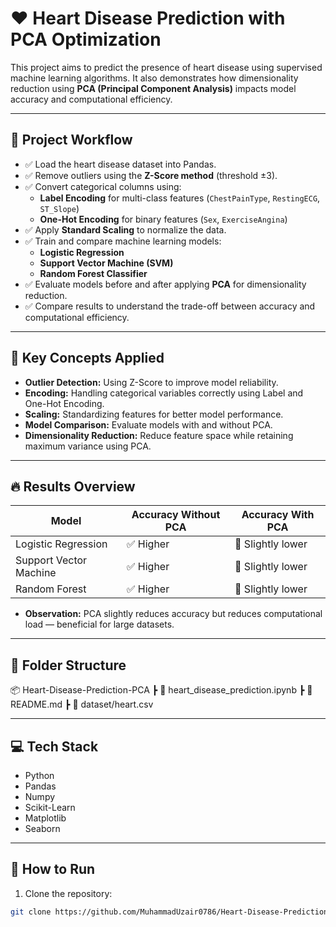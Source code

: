 # ❤️ Heart Disease Prediction with PCA Optimization

This project aims to predict the presence of heart disease using supervised machine learning algorithms. It also demonstrates how dimensionality reduction using **PCA (Principal Component Analysis)** impacts model accuracy and computational efficiency.

---

## 🚀 **Project Workflow**

- ✅ Load the heart disease dataset into Pandas.
- ✅ Remove outliers using the **Z-Score method** (threshold ±3).
- ✅ Convert categorical columns using:
  - **Label Encoding** for multi-class features (`ChestPainType`, `RestingECG`, `ST_Slope`)
  - **One-Hot Encoding** for binary features (`Sex`, `ExerciseAngina`)
- ✅ Apply **Standard Scaling** to normalize the data.
- ✅ Train and compare machine learning models:
  - **Logistic Regression**
  - **Support Vector Machine (SVM)**
  - **Random Forest Classifier**
- ✅ Evaluate models before and after applying **PCA** for dimensionality reduction.
- ✅ Compare results to understand the trade-off between accuracy and computational efficiency.

---

## 🧠 **Key Concepts Applied**

- **Outlier Detection:** Using Z-Score to improve model reliability.  
- **Encoding:** Handling categorical variables correctly using Label and One-Hot Encoding.  
- **Scaling:** Standardizing features for better model performance.  
- **Model Comparison:** Evaluate models with and without PCA.  
- **Dimensionality Reduction:** Reduce feature space while retaining maximum variance using PCA.

---

## 🔥 **Results Overview**

| Model                 | Accuracy Without PCA | Accuracy With PCA |
|-----------------------|----------------------|-------------------|
| Logistic Regression    | ✅ Higher            | 🔻 Slightly lower |
| Support Vector Machine | ✅ Higher            | 🔻 Slightly lower |
| Random Forest          | ✅ Higher            | 🔻 Slightly lower |

- **Observation:** PCA slightly reduces accuracy but reduces computational load — beneficial for large datasets.

---

## 📁 **Folder Structure**
📦 Heart-Disease-Prediction-PCA
┣ 📜 heart_disease_prediction.ipynb
┣ 📜 README.md
┣ 📜 dataset/heart.csv


---

## 💻 **Tech Stack**

- Python
- Pandas
- Numpy
- Scikit-Learn
- Matplotlib
- Seaborn

---

## 🚀 **How to Run**

1. Clone the repository:
```bash
git clone https://github.com/MuhammadUzair0786/Heart-Disease-Prediction-Project.git



